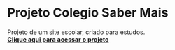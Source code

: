 # Projeto Colegio Saber Mais
 Projeto de um site escolar, criado para estudos.<br>
<a href= "https://lucasmoreno01.github.io/projeto-colegio-saber-mais"><strong>Clique aqui para acessar o projeto</strong></a>
